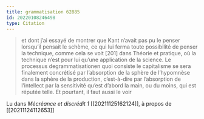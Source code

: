 ```yaml
---
title: grammatisation 62885
id: 20220108246498
type: Citation
---
```


> et dont j’ai essayé de montrer que Kant n’avait pas pu le penser lorsqu’il pensait le schème, ce qui lui ferma toute possibilité de penser la technique, comme cela se voit [201] dans Théorie et pratique, où la technique n’est pour lui qu’une application de la science. Le processus degrammatisationen quoi consiste le capitalisme se sera finalement concrétisé par l’absorption de la sphère de l’hypomnèse dans la sphère de la production, c’est-à-dire par l’absorption de l’intellect par la sensitivité qu’est d’abord la main, ou du moins, qui est réputée telle. Et pourtant, il faut aussi le voir

Lu dans *Mécréance et discrédit 1* [[20211125162124]], à propos de [[20211124112653]]
